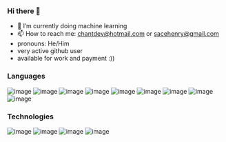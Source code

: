 ### Hi there 👋
- 🔭 I’m currently doing machine learning
- 📫 How to reach me: chantdev@hotmail.com or sacehenry@gmail.com
-  pronouns: He/Him
-  very active github user
-  available for work and payment :))
### Languages
![image](https://github.com/1proprogrammerchant/1proprogrammerchant/assets/126305902/22f94db1-aab7-4d1c-a1b2-d1a5dd902425) ![image](https://github.com/1proprogrammerchant/1proprogrammerchant/assets/126305902/42e22f0a-b9a2-4192-900e-b73e715978e0) ![image](https://github.com/1proprogrammerchant/1proprogrammerchant/assets/126305902/92043306-43ec-41f5-85e8-8d084309ebe1) ![image](https://github.com/1proprogrammerchant/1proprogrammerchant/assets/126305902/6fa4dd8d-fd2d-4ea8-a552-4796976d9116) ![image](https://github.com/1proprogrammerchant/1proprogrammerchant/assets/126305902/d6eb41af-52bf-47d9-8f23-021236f3d91b) ![image](https://github.com/1proprogrammerchant/1proprogrammerchant/assets/126305902/476dfcc8-1251-4d5f-af2b-b565bc8a2a55) ![image](https://github.com/1proprogrammerchant/1proprogrammerchant/assets/126305902/2aea8a1e-c7fd-45f8-8040-e04868b9e540)
![image](https://github.com/1proprogrammerchant/1proprogrammerchant/assets/126305902/a3bde0eb-7fb8-4595-95b3-c3665a70cd6b)
![image](https://github.com/1proprogrammerchant/1proprogrammerchant/assets/126305902/a5cac4c8-e2e1-45e4-9dd1-0f218baa9acf)



### Technologies
![image](https://github.com/1proprogrammerchant/1proprogrammerchant/assets/126305902/29357fb2-e9e1-4aec-97dd-90c4ee56002e) ![image](https://github.com/1proprogrammerchant/1proprogrammerchant/assets/126305902/a272aab4-cb16-4d9f-ae67-6a0e94c4aecb) ![image](https://github.com/1proprogrammerchant/1proprogrammerchant/assets/126305902/61e2ae11-99c6-4cf6-a838-1dc35c4b7ebe)
![image](https://github.com/1proprogrammerchant/1proprogrammerchant/assets/126305902/9cf94800-7635-461d-8583-495d0a8f1d55)















<!--
**1proprogrammerchant/1proprogrammerchant** is a ✨ _special_ ✨ repository because its `README.md` (this file) appears on your GitHub profile.

Here are some ideas to get you started:

- 🔭 I’m currently working on ...
- 🌱 I’m currently learning ...
- 👯 I’m looking to collaborate on ...
- 🤔 I’m looking for help with ...
- 💬 Ask me about ...
- 📫 How to reach me: ...
- 😄 Pronouns: ...
- ⚡ Fun fact: ...
-->
